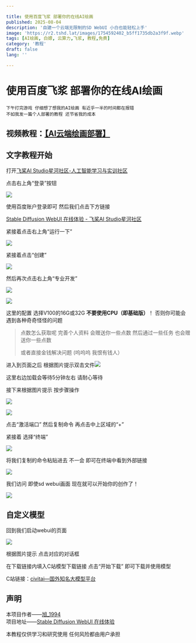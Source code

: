 ```yaml
---

title: 使用百度飞浆 部署你的在线AI绘画
published: 2025-08-04
description: '自建一个云端无限制的SD WebUI 小白也能轻松上手'
image: 'https://r2.tshd.lat/images/1754592402_b5ff1735db2a3f9f.webp'
tags: [AI绘画, 白嫖, 云算力,飞浆, 教程,免费]
category: '教程'
draft: false 
lang: ''

---
```


# 使用百度飞浆 部署你的在线AI绘画

<code>下午打完游戏 仔细想了想我的AI绘画 有近乎一半的时间都在报错 不如我发一篇个人部署的教程 还节省我的成本</code>

## 视频教程：[【AI云端绘画部署】]( https://www.bilibili.com/video/BV1Xvhpz1EVL/?share_source=copy_web&vd_source=19b7567484d13fc8d2b31e49c75bf934)

## 文字教程开始

打开[飞桨AI Studio星河社区-人工智能学习与实训社区](https://aistudio.baidu.com/index)

点击右上角“登录”按钮

![](https://r2.tshd.lat/images/1754592113_7bb2fdb5ff0e5445.webp)

使用百度账户登录即可 然后我们点击下方链接

[Stable Diffusion WebUI 在线体验 - 飞桨AI Studio星河社区](https://aistudio.baidu.com/projectdetail/7640442?channel=0&channelType=0&sUid=16990041&shared=1&ts=1754043924938)

 紧接着点击右上角“运行一下”

![](https://r2.tshd.lat/images/1754592115_e162625005a263a8.webp)

紧接着点击“创建”

![](https://r2.tshd.lat/images/1754592118_e4b9983d3113e613.webp)

然后再次点击右上角“专业开发”

![](https://r2.tshd.lat/images/1754592120_a6ee150666b6ac6f.webp)

![](https://r2.tshd.lat/images/1754592122_98d63d93c67f23ee.webp)

这里的配置 选择V100的16G或32G **不要使用CPU（即基础版）**！ 否则你可能会遇到各种奇奇怪怪的问题

> 点数怎么获取呢 完善个人资料 会赠送你一些点数 然后通过一些任务 也会赠送你一些点数
> 
> 或者直接金钱解决问题 (呜呜呜 我恨有钱人）

进入到页面之后 根据图片提示双击文件![](https://r2.tshd.lat/images/1754592124_c11da0bc76621939.webp)

这里右边加载会等待5分钟左右 请耐心等待

接下来根据图片提示 按步骤操作

![](https://r2.tshd.lat/images/1754592127_da37c909576faa83.webp)

![](https://r2.tshd.lat/images/1754592371_da589a4b55594af3.webp)

点击“激活端口” 然后复制命令 再点击中上区域的“+”

紧接着 选择“终端”

![](https://r2.tshd.lat/images/1754592128_593a85f9b02621c8.webp)

将我们复制的命令粘贴进去 不一会 即可在终端中看到外部链接

![](https://r2.tshd.lat/images/1754592130_9c35894eb50d492c.webp)

我们访问 即使sd webui画面 现在就可以开始你的创作了！

![](https://r2.tshd.lat/images/1754592133_247f0ed93846778f.webp)

## 自定义模型

回到我们启动webui的页面

![](https://r2.tshd.lat/images/1754592135_268c0041864fb61b.webp)

根据图片提示 点击对应的对话框

在下载链接内填入C站模型下载链接 点击“开始下载” 即可下载并使用模型

C站链接：[civitai—国外知名大模型平台](https://civitai.com/)

## 声明

本项目作者——[旭_1994](https://aistudio.baidu.com/personalcenter/thirdview/9044961)\
项目地址——[Stable Diffusion WebUI 在线体验](https://aistudio.baidu.com/projectdetail/7640442)

本教程仅供学习和研究使用 任何风险都由用户承担
